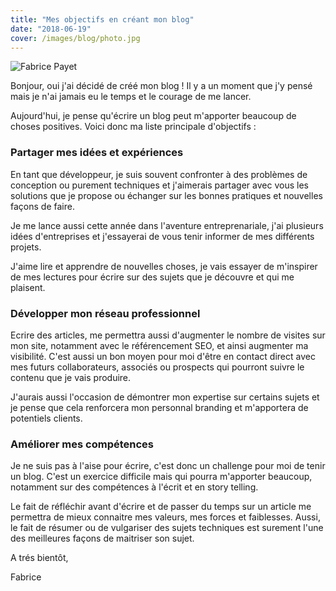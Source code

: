 ```yaml
---
title: "Mes objectifs en créant mon blog"
date: "2018-06-19"
cover: /images/blog/photo.jpg
---
```


![Fabrice Payet](/images/blog/photo.jpg)

Bonjour, oui j'ai décidé de créé mon blog ! Il y a un moment que j'y pensé mais je n'ai jamais eu le temps et le courage de me lancer.

Aujourd'hui, je pense qu'écrire un blog peut m'apporter beaucoup de choses positives. Voici donc ma liste principale d'objectifs :

### Partager mes idées et expériences

En tant que développeur, je suis souvent confronter à des problèmes de conception ou purement techniques et j'aimerais partager avec vous les solutions que je propose ou échanger sur les bonnes pratiques et nouvelles façons de faire.

Je me lance aussi cette année dans l'aventure entreprenariale, j'ai plusieurs idées d'entreprises et j'essayerai de vous tenir informer de mes différents projets.

J'aime lire et apprendre de nouvelles choses, je vais essayer de m'inspirer de mes lectures pour écrire sur des sujets que je découvre et qui me plaisent.


### Développer mon réseau professionnel

Ecrire des articles, me permettra aussi d'augmenter le nombre de visites sur mon site, notamment avec le référencement SEO, et ainsi augmenter ma visibilité.
C'est aussi un bon moyen pour moi d'être en contact direct avec mes futurs collaborateurs, associés ou prospects qui pourront suivre le contenu que je vais produire.

J'aurais aussi l'occasion de démontrer mon expertise sur certains sujets et je pense que cela renforcera mon personnal branding et m'apportera de potentiels clients.


### Améliorer mes compétences

Je ne suis pas à l'aise pour écrire, c'est donc un challenge pour moi de tenir un blog. C'est un exercice difficile mais qui pourra m'apporter beaucoup, notamment sur des compétences à l'écrit et en story telling.

Le fait de réfléchir avant d'écrire et de passer du temps sur un article me permettra de mieux connaitre mes valeurs, mes forces et faiblesses.
Aussi, le fait de résumer ou de vulgariser des sujets techniques est surement l'une des meilleures façons de maitriser son sujet.

A trés bientôt,

Fabrice
